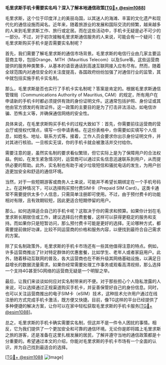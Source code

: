 **毛里求斯手机卡需要实名吗？深入了解本地通信政策[[TG💪+ @esim1088](https://t.me/s/esim1088)]**

毛里求斯，这个位于印度洋上的美丽岛国，以其迷人的海滩、丰富的文化遗产和现代化的通信设施而闻名。近年来，随着旅游业的发展和国际交流的频繁，越来越多的人来到毛里求斯工作、旅行或定居。而在这些活动中，手机卡无疑是必不可少的一部分。不过，对于初次接触毛里求斯通信服务的人来说，可能会有一个疑问：在毛里求斯购买手机卡是否需要实名制呢？

首先，我们需要了解毛里求斯的通信市场背景。毛里求斯的电信行业由几家主要运营商主导，包括Orange、MTH（Mauritius Telecom）以及Sure等。这些运营商提供的服务种类繁多，从基本的语音通话到高速互联网接入应有尽有。然而，随着全球范围内对通信安全的关注度提高，各国政府纷纷加强了对通信行业的监管，其中就包括实施手机卡实名制。

那么，毛里求斯是否也实行了手机卡实名制呢？答案是肯定的。根据毛里求斯通信管理局（Communications Authority of Mauritius, CAM）的规定，所有用户在申请新的手机卡时都必须提供有效的身份证明文件。这通常包括护照、身份证或其他由官方颁发的有效证件。这一政策的主要目的是为了打击非法活动，如电信诈骗、恐怖主义等，并确保通信网络的安全性。

具体来说，在毛里求斯购买手机卡的过程大致如下：首先，你需要前往运营商的营业厅或授权代理点，填写一份申请表格。在这份表格中，你需要如实填写个人信息，如姓名、地址、联系方式等。接着，工作人员会要求你出示身份证明文件，并对其进行核验。一旦核实无误，你的手机卡就会被激活并交付给你。

需要注意的是，虽然实名制的要求看似繁琐，但它实际上是为了保障用户的合法权益。例如，在发生紧急情况时，运营商可以通过实名信息迅速联系到用户，从而提供必要的帮助。此外，实名制也有助于减少垃圾短信和骚扰电话的发生，为用户创造更加安全和舒适的通信环境。

当然，对于一些短期游客或商务人士来说，可能并不希望长期绑定在一个手机号码上。在这种情况下，可以选择购买预付费SIM卡（Prepaid SIM Card）。这类卡通常不需要提供太多个人信息，只需简单注册即可使用。不过，由于预付费卡的功能相对有限，且有效期较短，因此更适合短期停留的用户。

那么，如何选择适合自己的手机卡呢？这取决于你的需求和预算。如果你计划在毛里求斯长期居住或工作，建议选择后付费套餐，这样可以获得更稳定的服务和支持。而如果你只是短暂访问，那么预付费卡可能是更好的选择。无论哪种方式，都需要提前做好功课，比较不同运营商的价格和服务内容，以便找到最符合自己需求的方案。

除了实名制政策外，毛里求斯的手机卡市场还有一些其他值得注意的特点。例如，许多运营商推出了针对特定群体的优惠套餐，比如学生、老年人或者家庭用户。此外，随着移动互联网的普及，各大运营商也在不断升级其网络基础设施，以满足日益增长的数据流量需求。如果你经常需要处理工作事务或观看高清视频，那么选择一个支持4G甚至5G网络的运营商无疑是一个明智之举。

最后，让我们来谈谈如何应对实名制带来的不便。对于那些担心个人隐私泄露的人来说，可以选择通过正规渠道购买手机卡，并妥善保管好自己的身份信息。同时，也可以关注运营商推出的电子SIM卡（eSIM）技术，这种技术允许用户通过在线注册的方式完成手机卡激活，既方便又快捷。目前，像TG这样的平台已经提供了多种便捷的解决方案，让你可以在家中轻松获取毛里求斯的手机卡服务[[TG💪+ @esim1088](https://t.me/s/esim1088)]。

总之，毛里求斯的手机卡确实需要实名制，但这并不是一件令人困扰的事情。相反，它为我们提供了一个更加安全和可靠的通信环境。无论你是即将踏上毛里求斯之旅的游客，还是准备在这里扎根发展的居民，了解并遵守当地的通信政策都是十分重要的。希望通过本文的介绍，你能对毛里求斯的手机卡市场有一个全面的认识，并为自己找到最适合的选择。

[[TG💪+ @esim1088](https://t.me/s/esim1088) ![Image](https://i.postimg.cc/4NQfJmqS/Snipaste-2025-05-13-00-14-12.png)]